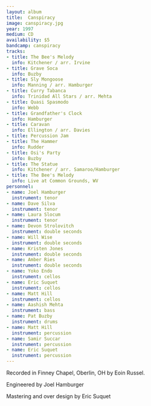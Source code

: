 ```yaml
---
layout: album
title:  Canspiracy
image: canspiracy.jpg
year: 1997
medium: CD
availability: $5
bandcamp: canspiracy
tracks:
- title: The Bee's Melody
  info: Kitchener / arr. Irvine
- title: Grave Soca
  info: Buzby
- title: Sly Mongoose
  info: Manning / arr. Hamburger
- title: Curry Tabanca
  info: Trinidad All Stars / arr. Mehta
- title: Quasi Spasmodo
  info: Webb
- title: Grandfather's Clock
  info: Hamburger
- title: Caravan
  info: Ellington / arr. Davies
- title: Percussion Jam
- title: The Hammer
  info: Rudder
- title: Osi's Party
  info: Buzby
- title: The Statue
  info: Kitchener / arr. Samaroo/Hamburger
- title: The Bee's Melody
  info: Live at Common Grounds, WV
personnel:
- name: Joel Hamburger
  instrument: tenor
- name: Dave Silva
  instrument: tenor
- name: Laura Slocum
  instrument: tenor
- name: Devon Strolovitch
  instrument: double seconds
- name: Will Wise
  instrument: double seconds
- name: Kristen Jones
  instrument: double seconds
- name: Amber Ries
  instrument: double seconds
- name: Yoko Endo
  instrument: cellos
- name: Eric Suquet
  instrument: cellos
- name: Matt Hill
  instrument: cellos
- name: Aashish Mehta
  instrument: bass
- name: Pat Buzby
  instrument: drums
- name: Matt Hill
  instrument: percussion
- name: Samir Succar
  instrument: percussion
- name: Eric Suquet
  instrument: percussion
---
```


Recorded in Finney Chapel, Oberlin, OH by Eoin Russel.

Engineered by Joel Hamburger

Mastering and over design by Eric Suquet
